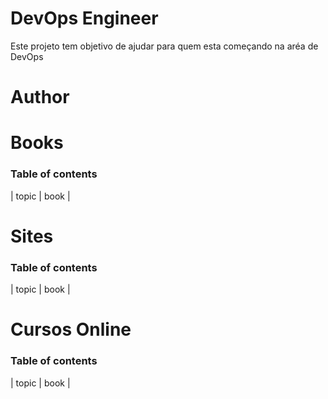 # DevOps Engineer

Este projeto tem objetivo de ajudar para quem esta começando na aréa de DevOps

# Author

# Books

### Table of contents

| topic | book |

# Sites

### Table of contents

| topic | book |

# Cursos Online

### Table of contents

| topic | book |
